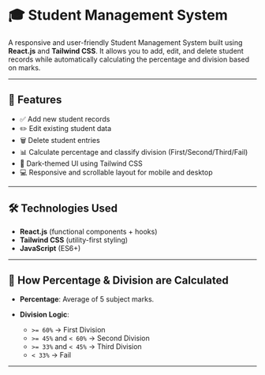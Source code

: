 # 🎓 Student Management System

A responsive and user-friendly Student Management System built using **React.js** and **Tailwind CSS**. It allows you to add, edit, and delete student records while automatically calculating the percentage and division based on marks.

---

## 🚀 Features

- ✅ Add new student records
- ✏️ Edit existing student data
- 🗑️ Delete student entries
- 📊 Calculate percentage and classify division (First/Second/Third/Fail)
- 🌙 Dark-themed UI using Tailwind CSS
- 💻 Responsive and scrollable layout for mobile and desktop

---

## 🛠️ Technologies Used

- **React.js** (functional components + hooks)
- **Tailwind CSS** (utility-first styling)
- **JavaScript** (ES6+)

---

## 🧪 How Percentage & Division are Calculated

- **Percentage**: Average of 5 subject marks.
  
- **Division Logic**:
  
  - `>= 60%` → First Division
  - `>= 45%` and `< 60%` → Second Division
  - `>= 33%` and `< 45%` → Third Division
  - `< 33%` → Fail

---



